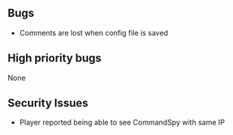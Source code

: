 Bugs
----

- Comments are lost when config file is saved

High priority bugs
------------------

None

Security Issues
---------------

- Player reported being able to see CommandSpy with same IP